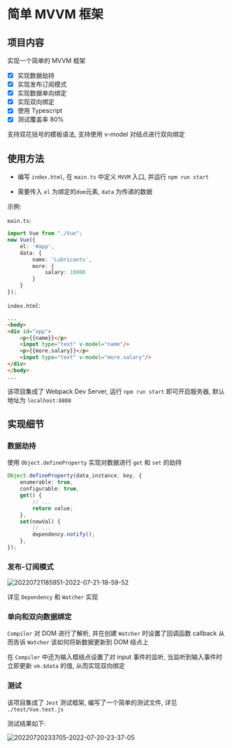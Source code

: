 # 简单 MVVM 框架

## 项目内容

实现一个简单的 MVVM 框架

- [x] 实现数据劫持
- [x] 实现发布订阅模式
- [x] 实现数据单向绑定
- [x] 实现双向绑定
- [x] 使用 Typescript
- [x] 测试覆盖率 80%

支持双花括号的模板语法, 支持使用 v-model 对结点进行双向绑定

## 使用方法

- 编写 `index.html`, 在 `main.ts` 中定义 `MVVM` 入口, 并运行 `npm run start`

- 需要传入 `el` 为绑定的`dom`元素, `data` 为传递的数据

示例:

`main.ts`:

```ts
import Vue from "./Vue";
new Vue({
    el: '#app',
    data: {
        name: 'Lubricants',
        more: {
            salary: 10000
        }
    }
});
```

`index.html`:

```html
...
<body>
<div id="app">
    <p>{{name}}</p>
    <input type="text" v-model="name"/>
    <p>{{more.salary}}</p>
    <input type="text" v-model="more.salary"/>
</div>
</body>
...
```

该项目集成了 Webpack Dev Server, 运行 `npm run start` 即可开启服务器, 默认地址为 `localhost:8888`

## 实现细节

### 数据劫持

使用 `Object.defineProperty` 实现对数据进行 `get` 和 `set` 的劫持

```ts
Object.defineProperty(data_instance, key, {
    enumerable: true,
    configurable: true,
    get() {
        // ...
        return value;
    },
    set(newVal) {
        // ...
        dependency.notify();
    },
});
```

### 发布-订阅模式

![20220721185951-2022-07-21-18-59-52](https://cdn.hcplantern.cn/img/20220721185951-2022-07-21-18-59-52.png)

详见 `Dependency` 和 `Watcher` 实现

### 单向和双向数据绑定

`Compiler` 对 DOM 进行了解析, 并在创建 `Watcher` 时设置了回调函数 callback 从而告诉 `Watcher` 该如何将新数据更新到 DOM 结点上

在 `Compiler` 中还为输入框结点设置了对 input 事件的监听, 当监听到输入事件时立即更新 `vm.$data` 的值, 从而实现双向绑定

### 测试

该项目集成了 `Jest` 测试框架, 编写了一个简单的测试文件, 详见 `./test/Vue.test.js`

测试结果如下:

![20220720233705-2022-07-20-23-37-05](https://cdn.hcplantern.cn/img/20220720233705-2022-07-20-23-37-05.png)
